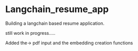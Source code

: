 # Langchain_resume_app

Building a langchain based resume application.

still work in progress.....

Added the-> pdf input and the embedding creation functions
